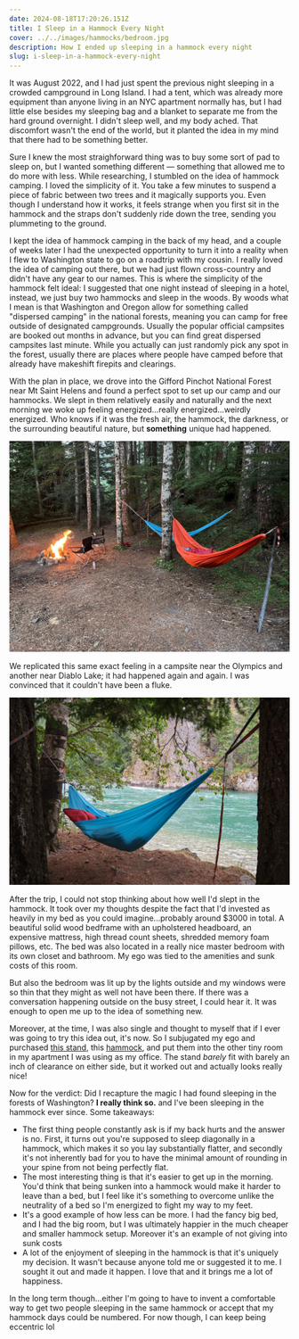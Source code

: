 ```yaml
---
date: 2024-08-18T17:20:26.151Z
title: I Sleep in a Hammock Every Night
cover: ../../images/hammocks/bedroom.jpg
description: How I ended up sleeping in a hammock every night
slug: i-sleep-in-a-hammock-every-night
---
```


It was August 2022, and I had just spent the previous night sleeping in a
crowded campground in Long Island. I had a tent, which was already more
equipment than anyone living in an NYC apartment normally has, but I had little
else besides my sleeping bag and a blanket to separate me from the hard ground
overnight. I didn't sleep well, and my body ached. That discomfort wasn't the
end of the world, but it planted the idea in my mind that there had to be
something better.

Sure I knew the most straighforward thing was to buy some sort of pad to sleep
on, but I wanted something different — something that allowed me to do more with
less. While researching, I stumbled on the idea of hammock camping. I loved the
simplicity of it. You take a few minutes to suspend a piece of fabric between
two trees and it magically supports you. Even though I understand how it works,
it feels strange when you first sit in the hammock and the straps don't suddenly
ride down the tree, sending you plummeting to the ground.

<!--more-->

I kept the idea of hammock camping in the back of my head, and a couple of weeks
later I had the unexpected opportunity to turn it into a reality when I flew to
Washington state to go on a roadtrip with my cousin. I really loved the idea of
camping out there, but we had just flown cross-country and didn't have any gear
to our names. This is where the simplicity of the hammock felt ideal: I
suggested that one night instead of sleeping in a hotel, instead, we just buy
two hammocks and sleep in the woods. By woods what I mean is that Washington and
Oregon allow for something called "dispersed camping" in the national forests,
meaning you can camp for free outside of designated campgrounds. Usually the
popular official campsites are booked out months in advance, but you can find
great dispersed campsites last minute. While you actually can just randomly pick
any spot in the forest, usually there are places where people have camped before
that already have makeshift firepits and clearings.

With the plan in place, we drove into the Gifford Pinchot National Forest near
Mt Saint Helens and found a perfect spot to set up our camp and our hammocks. We
slept in them relatively easily and naturally and the next morning we woke up
feeling energized...really energized...weirdly energized. Who knows if it was
the fresh air, the hammock, the darkness, or the surrounding beautiful nature,
but **something** unique had happened.

![](../../images/hammocks/helens.jpg)

We replicated this same exact feeling in a campsite near the Olympics and
another near Diablo Lake; it had happened again and again. I was convinced that
it couldn't have been a fluke.

![](../../images/hammocks/diablo.jpg)

After the trip, I could not stop thinking about how well I'd slept in the
hammock. It took over my thoughts despite the fact that I'd invested as heavily
in my bed as you could imagine...probably around $3000 in total. A beautiful
solid wood bedframe with an upholstered headboard, an expensive mattress, high
thread count sheets, shredded memory foam pillows, etc. The bed was also located
in a really nice master bedroom with its own closet and bathroom. My ego was
tied to the amenities and sunk costs of this room.

But also the bedroom was lit up by the lights outside and my windows were so
thin that they might as well not have been there. If there was a conversation
happening outside on the busy street, I could hear it. It was enough to open me
up to the idea of something new.

Moreover, at the time, I was also single and thought to myself that if I ever
was going to try this idea out, it's now. So I subjugated my ego and purchased
[this stand](https://www.rei.com/product/895846/eno-solopod-hammock-stand), this
[hammock](https://www.amazon.com/gp/product/B07Z5FF7JK), and put them into the
other tiny room in my apartment I was using as my office. The stand _barely_ fit
with barely an inch of clearance on either side, but it worked out and actually
looks really nice!

Now for the verdict: Did I recapture the magic I had found sleeping in the
forests of Washington? **I really think so.** and I've been sleeping in the
hammock ever since. Some takeaways:

- The first thing people constantly ask is if my back hurts and the answer is
  no. First, it turns out you're supposed to sleep diagonally in a hammock,
  which makes it so you lay substantially flatter, and secondly it's not
  inherently bad for you to have the minimal amount of rounding in your spine
  from not being perfectly flat.
- The most interesting thing is that it's easier to get up in the morning. You'd
  think that being sunken into a hammock would make it harder to leave than a
  bed, but I feel like it's something to overcome unlike the neutrality of a bed
  so I'm energized to fight my way to my feet.
- It's a good example of how less can be more. I had the fancy big bed, and I
  had the big room, but I was ultimately happier in the much cheaper and smaller
  hammock setup. Moreover it's an example of not giving into sunk costs
- A lot of the enjoyment of sleeping in the hammock is that it's uniquely my
  decision. It wasn't because anyone told me or suggested it to me. I sought it
  out and made it happen. I love that and it brings me a lot of happiness.

In the long term though...either I'm going to have to invent a comfortable way
to get two people sleeping in the same hammock or accept that my hammock days
could be numbered. For now though, I can keep being eccentric lol
